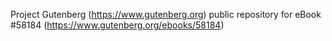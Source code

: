 Project Gutenberg (https://www.gutenberg.org) public repository for
eBook #58184 (https://www.gutenberg.org/ebooks/58184)
